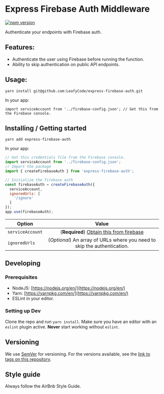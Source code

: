 # Express Firebase Auth Middleware
[![npm version](https://badge.fury.io/js/express-firebase-auth@2x.png)](https://badge.fury.io/js/express-firebase-auth)

Authenticate your endpoints with Firebase auth.

## Features:

- Authenticate the user using Firebase before running the function.
- Ability to skip authentication on public API endpoints.

## Usage:

```
yarn install git@github.com:LeafyCode/express-firebase-auth.git
```

In your app:

```
import serviceAccount from '../firebase-config.json'; // Get this from the Firebase console.

```

## Installing / Getting started

```shell
yarn add express-firebase-auth
```

In your app:

```javascript
// Get this credentials file from the Firebase console.
import serviceAccount from '../firebase-config.json';
// Import the package
import { createFirebaseAuth } from 'express-firebase-auth';

// Initialize the firebase auth
const firebaseAuth = createFirebaseAuth({
  serviceAccount,
  ignoredUrls: [
    '/ignore'
  ]
});
app.use(firebaseAuth);
```

| Option           | Value                                                                                                        |
| -------------    |:------------------------------------------------------------------------------------------------------------:|
| `serviceAccount` | (**Required**) [Obtain this from firebase](https://firebase.google.com/docs/admin/setup#initialize_the_sdk)  |
| `ignoredUrls`    | (*Optional*) An array of URLs where you need to skip the authentication.                                     |

## Developing

### Prerequisites
- NodeJS: [https://nodejs.org/en/](https://nodejs.org/en/)
- Yarn: [https://yarnpkg.com/en/](https://yarnpkg.com/en/)
- ESLint in your editor.


### Setting up Dev

Clone the repo and run `yarn install`. Make sure you have an editor with an `eslint` plugin active. **Never** start working without `eslint`.


## Versioning

We use [SemVer](http://semver.org/) for versioning. For the versions available, see the [link to tags on this repository](/tags).

## Style guide

Always follow the AirBnb Style Guide.
